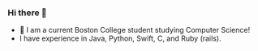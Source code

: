 ### Hi there 👋
- 🌱 I am a current Boston College student studying Computer Science!
- I have experience in Java, Python, Swift, C, and Ruby (rails).

<!--
**sigetg/sigetg** is a ✨ _special_ ✨ repository because its `README.md` (this file) appears on your GitHub profile.

Here are some ideas to get you started:

- 🔭 I’m currently working on ...
- 👯 I’m looking to collaborate on ...
- 🤔 I’m looking for help with ...
- 💬 Ask me about ...
- 😄 Pronouns: ...
- ⚡ Fun fact: ...
-->
